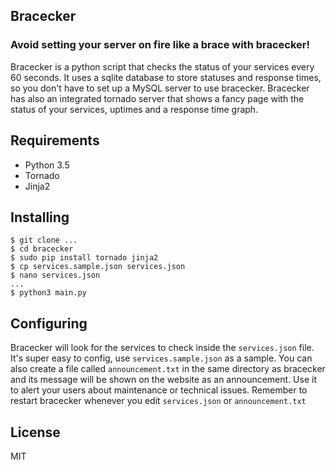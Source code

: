 ## Bracecker
### Avoid setting your server on fire like a brace with bracecker!
Bracecker is a python script that checks the status of your services every 60 seconds. It uses a sqlite database to store statuses and response times, so you don't have to set up a MySQL server to use bracecker. Bracecker has also an integrated tornado server that shows a fancy page with the status of your services, uptimes and a response time graph.

## Requirements
- Python 3.5
- Tornado
- Jinja2

## Installing
```
$ git clone ...
$ cd bracecker
$ sudo pip install tornado jinja2
$ cp services.sample.json services.json
$ nano services.json
...
$ python3 main.py
```

## Configuring
Bracecker will look for the services to check inside the `services.json` file. It's super easy to config, use `services.sample.json` as a sample. You can also create a file called `announcement.txt` in the same directory as bracecker and its message will be shown on the website as an announcement. Use it to alert your users about maintenance or technical issues. Remember to restart bracecker whenever you edit `services.json` or `announcement.txt`

## License
MIT
